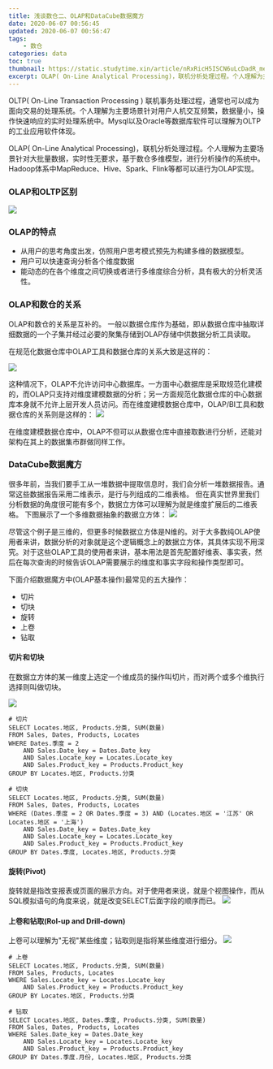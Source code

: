```yaml
---
title: 浅谈数仓二、OLAP和DataCube数据魔方
date: 2020-06-07 00:56:45
updated: 2020-06-07 00:56:47
tags: 
    - 数仓
categories: data
toc: true
thumbnail: https://static.studytime.xin/article/nRxRicH5ISCN6uLcDadR_meitu_1.jpg
excerpt: OLAP( On-Line Analytical Processing)，联机分析处理过程。个人理解为主要场景针对大批量数据，实时性无要求，基于数仓多维模型，进行分析操作的系统中。Hadoop体系中MapReduce、Hive、Spark、Flink等都可以进行为OLAP实现。
---
```


OLTP( On-Line Transaction Processing ) 联机事务处理过程，通常也可以成为面向交易的处理系统。个人理解为主要场景针对用户人机交互频繁，数据量小，操作快速响应的实时处理系统中。Mysql以及Oracle等数据库软件可以理解为OLTP的工业应用软件体现。

OLAP( On-Line Analytical Processing)，联机分析处理过程。个人理解为主要场景针对大批量数据，实时性无要求，基于数仓多维模型，进行分析操作的系统中。Hadoop体系中MapReduce、Hive、Spark、Flink等都可以进行为OLAP实现。

### OLAP和OLTP区别
![](https://static.studytime.xin/article/20200607010742.png)

### OLAP的特点
- 从用户的思考⻆度出发，仿照用户思考模式预先为构建多维的数据模型。
- 用户可以快速查询分析各个维度数据
- 能动态的在各个维度之间切换或者进行多维度综合分析，具有极大的分析灵活性。

### OLAP和数仓的关系
OLAP和数仓的关系是互补的。
一般以数据仓库作为基础，即从数据仓库中抽取详细数据的一个子集并经过必要的聚集存储到OLAP存储中供数据分析工具读取。

在规范化数据仓库中OLAP工具和数据仓库的关系大致是这样的：

![](https://static.studytime.xin/article/20200606193107.png)

这种情况下，OLAP不允许访问中心数据库。一方面中心数据库是采取规范化建模的，而OLAP只支持对维度建模数据的分析；另一方面规范化数据仓库的中心数据库本身就不允许上层开发人员访问。而在维度建模数据仓库中，OLAP/BI工具和数据仓库的关系则是这样的：
![](https://static.studytime.xin/article/20200606193144.png)

在维度建模数据仓库中，OLAP不但可以从数据仓库中直接取数进行分析，还能对架构在其上的数据集市群做同样工作。

### DataCube数据魔方
很多年前，当我们要手工从一堆数据中提取信息时，我们会分析一堆数据报告。通常这些数据报告采用二维表示，是行与列组成的二维表格。
但在真实世界里我们分析数据的角度很可能有多个，数据立方体可以理解为就是维度扩展后的二维表格。
下图展示了一个多维数据抽象的数据立方体：
![](https://static.studytime.xin/article/20200606191204.png)

尽管这个例子是三维的，但更多时候数据立方体是N维的。对于大多数纯OLAP使用者来讲，数据分析的对象就是这个逻辑概念上的数据立方体，其具体实现不用深究。对于这些OLAP工具的使用者来讲，基本用法是首先配置好维表、事实表，然后在每次查询的时候告诉OLAP需要展示的维度和事实字段和操作类型即可。

下面介绍数据魔方中(OLAP基本操作)最常见的五大操作：
- 切片
- 切块
- 旋转
- 上卷
- 钻取

#### 切片和切块
在数据立方体的某一维度上选定一个维成员的操作叫切片，而对两个或多个维执行选择则叫做切块。

![](https://static.studytime.xin/article/20200606192208.png)

```
# 切片
SELECT Locates.地区, Products.分类, SUM(数量)
FROM Sales, Dates, Products, Locates
WHERE Dates.季度 = 2
    AND Sales.Date_key = Dates.Date_key
    AND Sales.Locate_key = Locates.Locate_key
    AND Sales.Product_key = Products.Product_key
GROUP BY Locates.地区, Products.分类
 
# 切块
SELECT Locates.地区, Products.分类, SUM(数量)
FROM Sales, Dates, Products, Locates
WHERE (Dates.季度 = 2 OR Dates.季度 = 3) AND (Locates.地区 = '江苏' OR Locates.地区 = '上海')
    AND Sales.Date_key = Dates.Date_key
    AND Sales.Locate_key = Locates.Locate_key
    AND Sales.Product_key = Products.Product_key
GROUP BY Dates.季度, Locates.地区, Products.分类
```

#### 旋转(Pivot)
旋转就是指改变报表或页面的展示方向。对于使用者来说，就是个视图操作，而从SQL模拟语句的角度来说，就是改变SELECT后面字段的顺序而已。
![](https://static.studytime.xin/article/20200606192310.png)

#### 上卷和钻取(Rol-up and Drill-down)
上卷可以理解为"无视"某些维度；钻取则是指将某些维度进行细分。
![](https://static.studytime.xin/article/20200606192502.png)
```
# 上卷
SELECT Locates.地区, Products.分类, SUM(数量)
FROM Sales, Products, Locates
WHERE Sales.Locate_key = Locates.Locate_key
    AND Sales.Product_key = Products.Product_key
GROUP BY Locates.地区, Products.分类
 
# 钻取
SELECT Locates.地区, Dates.季度, Products.分类, SUM(数量)
FROM Sales, Dates, Products, Locates
WHERE Sales.Date_key = Dates.Date_key
    AND Sales.Locate_key = Locates.Locate_key
    AND Sales.Product_key = Products.Product_key
GROUP BY Dates.季度.月份, Locates.地区, Products.分类
```

